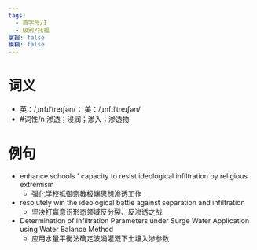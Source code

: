 ```yaml
---
tags:
  - 首字母/I
  - 级别/托福
掌握: false
模糊: false
---
```

# 词义
- 英：/ˌɪnfɪlˈtreɪʃən/； 美：/ˌɪnfɪlˈtreɪʃən/
- #词性/n  渗透；浸润；渗入；渗透物
# 例句
- enhance schools ' capacity to resist ideological infiltration by religious extremism
	- 强化学校抵御宗教极端思想渗透工作
- resolutely win the ideological battle against separation and infiltration
	- 坚决打赢意识形态领域反分裂、反渗透之战
- Determination of Infiltration Parameters under Surge Water Application using Water Balance Method
	- 应用水量平衡法确定波涌灌溉下土壤入渗参数
